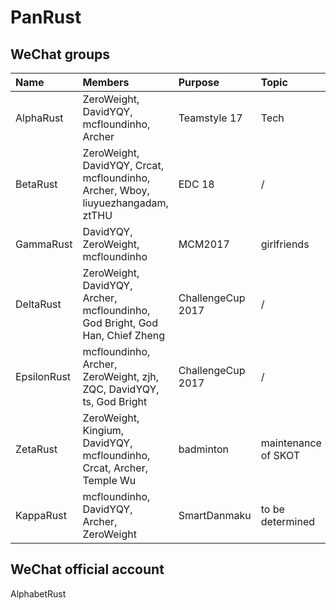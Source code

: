 # PanRust

## WeChat groups

| Name | Members | Purpose | Topic | Comments |
|:-----|:--------|:--------|:------|:---------|
| AlphaRust | ZeroWeight, DavidYQY, mcfloundinho, Archer | Teamstyle 17 | Tech |
| BetaRust  | ZeroWeight, DavidYQY, Crcat, mcfloundinho, Archer, Wboy, liuyuezhangadam, ztTHU | EDC 18 | / | deprecated |
| GammaRust | DavidYQY, ZeroWeight, mcfloundinho | MCM2017 | girlfriends |
| DeltaRust | ZeroWeight, DavidYQY, Archer, mcfloundinho, God Bright, God Han, Chief Zheng | ChallengeCup 2017 | / | deprecated|
| EpsilonRust | mcfloundinho, Archer, ZeroWeight, zjh, ZQC, DavidYQY, ts, God Bright | ChallengeCup 2017 | / | deprecated|
| ZetaRust | ZeroWeight, Kingium, DavidYQY, mcfloundinho, Crcat, Archer, Temple Wu | badminton | maintenance of SKOT |
| KappaRust | mcfloundinho, DavidYQY, Archer, ZeroWeight | SmartDanmaku | to be determined

## WeChat official account

AlphabetRust
